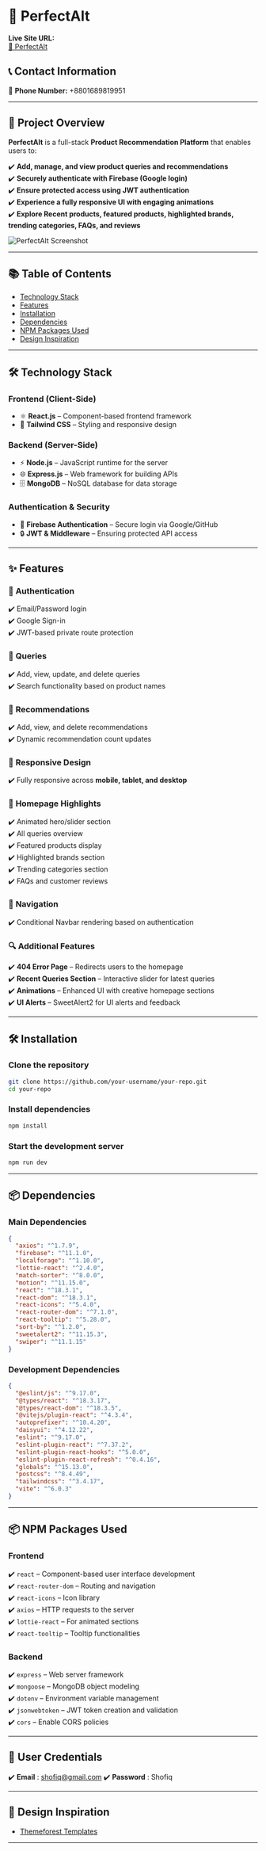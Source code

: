 # 🚀 **PerfectAlt**  

**Live Site URL:**  
[🔗 PerfectAlt](https://product-recommendation-s-d6b6d.web.app/)

## 📞 **Contact Information**  
📱 **Phone Number:** +8801689819951  

---

## 📌 **Project Overview**  
**PerfectAlt** is a full-stack **Product Recommendation Platform** that enables users to:  

✔️ **Add, manage, and view product queries and recommendations**  
✔️ **Securely authenticate with Firebase (Google login)**  
✔️ **Ensure protected access using JWT authentication**  
✔️ **Experience a fully responsive UI with engaging animations**  
✔️ **Explore Recent products, featured products, highlighted brands, trending categories, FAQs, and reviews**  

![PerfectAlt Screenshot](src/assets/banner_secreenshot2.jpg)  

---

## 📚 **Table of Contents**  
- [Technology Stack](#-technology-stack)  
- [Features](#-features)  
- [Installation](#-installation)  
- [Dependencies](#-dependencies)  
- [NPM Packages Used](#-npm-packages-used)  
- [Design Inspiration](#-design-inspiration)  

---

## 🛠 **Technology Stack**  

### **Frontend (Client-Side)**  
- ⚛️ **React.js** – Component-based frontend framework  
- 🎨 **Tailwind CSS** – Styling and responsive design  

### **Backend (Server-Side)**  
- ⚡ **Node.js** – JavaScript runtime for the server  
- 🌐 **Express.js** – Web framework for building APIs  
- 🗄 **MongoDB** – NoSQL database for data storage  

### **Authentication & Security**  
- 🔑 **Firebase Authentication** – Secure login via Google/GitHub  
- 🔒 **JWT & Middleware** – Ensuring protected API access  

---

## ✨ **Features**  

### 🔐 **Authentication**  
✔️ Email/Password login  
✔️ Google Sign-in  
✔️ JWT-based private route protection  

### 📝 **Queries**  
✔️ Add, view, update, and delete queries  
✔️ Search functionality based on product names  

### 📢 **Recommendations**  
✔️ Add, view, and delete recommendations  
✔️ Dynamic recommendation count updates  

### 📱 **Responsive Design**  
✔️ Fully responsive across **mobile, tablet, and desktop** 

### 🚀 **Homepage Highlights**  
✔️ Animated hero/slider section  
✔️ All queries overview  
✔️ Featured products display  
✔️ Highlighted brands section  
✔️ Trending categories section  
✔️ FAQs and customer reviews  

### 🚀 **Navigation**  
✔️ Conditional Navbar rendering based on authentication  

### 🔍 **Additional Features**  
✔️ **404 Error Page** – Redirects users to the homepage  
✔️ **Recent Queries Section** – Interactive slider for latest queries  
✔️ **Animations** – Enhanced UI with creative homepage sections  
✔️ **UI Alerts** – SweetAlert2 for UI alerts and feedback

---

## 🛠 **Installation**  

### **Clone the repository**  
```bash
git clone https://github.com/your-username/your-repo.git
cd your-repo
```

### **Install dependencies**  
```bash
npm install
```

### **Start the development server**  
```bash
npm run dev
```

---

## 📦 **Dependencies**  

### **Main Dependencies**  
```json
{
  "axios": "^1.7.9",
  "firebase": "^11.1.0",
  "localforage": "^1.10.0",
  "lottie-react": "^2.4.0",
  "match-sorter": "^8.0.0",
  "motion": "^11.15.0",
  "react": "^18.3.1",
  "react-dom": "^18.3.1",
  "react-icons": "^5.4.0",
  "react-router-dom": "^7.1.0",
  "react-tooltip": "^5.28.0",
  "sort-by": "^1.2.0",
  "sweetalert2": "^11.15.3",
  "swiper": "^11.1.15"
}
```

### **Development Dependencies**  
```json
{
  "@eslint/js": "^9.17.0",
  "@types/react": "^18.3.17",
  "@types/react-dom": "^18.3.5",
  "@vitejs/plugin-react": "^4.3.4",
  "autoprefixer": "^10.4.20",
  "daisyui": "^4.12.22",
  "eslint": "^9.17.0",
  "eslint-plugin-react": "^7.37.2",
  "eslint-plugin-react-hooks": "^5.0.0",
  "eslint-plugin-react-refresh": "^0.4.16",
  "globals": "^15.13.0",
  "postcss": "^8.4.49",
  "tailwindcss": "^3.4.17",
  "vite": "^6.0.3"
}
```

---

## 📦 **NPM Packages Used**  

### **Frontend**  
✔️ `react` – Component-based user interface development  
✔️ `react-router-dom` – Routing and navigation  
✔️ `react-icons` – Icon library  
✔️ `axios` – HTTP requests to the server  
✔️ `lottie-react` – For animated sections  
✔️ `react-tooltip` – Tooltip functionalities  

### **Backend**  
✔️ `express` – Web server framework  
✔️ `mongoose` – MongoDB object modeling  
✔️ `dotenv` – Environment variable management  
✔️ `jsonwebtoken` – JWT token creation and validation  
✔️ `cors` – Enable CORS policies  

---

## 🔐 **User Credentials**
✔️ **Email** : shofiq@gmail.com
✔️ **Password** : Shofiq

---

## 🎨 **Design Inspiration**  

- [Themeforest Templates](https://themeforest.net/search/questions%20and%20answers%20template)  

---
